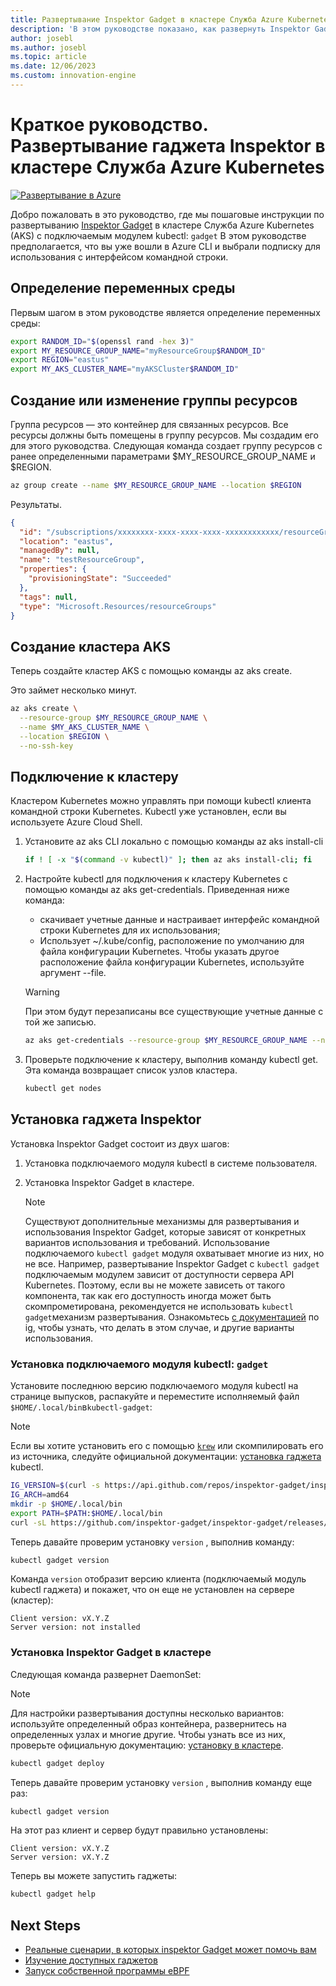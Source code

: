 ```yaml
---
title: Развертывание Inspektor Gadget в кластере Служба Azure Kubernetes
description: 'В этом руководстве показано, как развернуть Inspektor Gadget в кластере AKS'
author: josebl
ms.author: josebl
ms.topic: article
ms.date: 12/06/2023
ms.custom: innovation-engine
---
```


# Краткое руководство. Развертывание гаджета Inspektor в кластере Служба Azure Kubernetes

[![Развертывание в Azure](https://aka.ms/deploytoazurebutton)](https://go.microsoft.com/fwlink/?linkid=2276309)

Добро пожаловать в это руководство, где мы пошаговые инструкции по развертыванию [Inspektor Gadget](https://www.inspektor-gadget.io/) в кластере Служба Azure Kubernetes (AKS) с подключаемым модулем kubectl: `gadget` В этом руководстве предполагается, что вы уже вошли в Azure CLI и выбрали подписку для использования с интерфейсом командной строки.

## Определение переменных среды

Первым шагом в этом руководстве является определение переменных среды:

```bash
export RANDOM_ID="$(openssl rand -hex 3)"
export MY_RESOURCE_GROUP_NAME="myResourceGroup$RANDOM_ID"
export REGION="eastus"
export MY_AKS_CLUSTER_NAME="myAKSCluster$RANDOM_ID"
```

## Создание или изменение группы ресурсов

Группа ресурсов — это контейнер для связанных ресурсов. Все ресурсы должны быть помещены в группу ресурсов. Мы создадим его для этого руководства. Следующая команда создает группу ресурсов с ранее определенными параметрами $MY_RESOURCE_GROUP_NAME и $REGION.

```bash
az group create --name $MY_RESOURCE_GROUP_NAME --location $REGION
```

Результаты.

<!-- expected_similarity=0.3 -->
```JSON
{
  "id": "/subscriptions/xxxxxxxx-xxxx-xxxx-xxxx-xxxxxxxxxxxx/resourceGroups/myResourceGroup210",
  "location": "eastus",
  "managedBy": null,
  "name": "testResourceGroup",
  "properties": {
    "provisioningState": "Succeeded"
  },
  "tags": null,
  "type": "Microsoft.Resources/resourceGroups"
}
```

## Создание кластера AKS

Теперь создайте кластер AKS с помощью команды az aks create.

Это займет несколько минут.

```bash
az aks create \
  --resource-group $MY_RESOURCE_GROUP_NAME \
  --name $MY_AKS_CLUSTER_NAME \
  --location $REGION \
  --no-ssh-key
```

## Подключение к кластеру

Кластером Kubernetes можно управлять при помощи kubectl клиента командной строки Kubernetes. Kubectl уже установлен, если вы используете Azure Cloud Shell.

1. Установите az aks CLI локально с помощью команды az aks install-cli

    ```bash
    if ! [ -x "$(command -v kubectl)" ]; then az aks install-cli; fi
    ```

2. Настройте kubectl для подключения к кластеру Kubernetes с помощью команды az aks get-credentials. Приведенная ниже команда:
    - скачивает учетные данные и настраивает интерфейс командной строки Kubernetes для их использования;
    - Использует ~/.kube/config, расположение по умолчанию для файла конфигурации Kubernetes. Чтобы указать другое расположение файла конфигурации Kubernetes, используйте аргумент --file.

    > [!WARNING]
    > При этом будут перезаписаны все существующие учетные данные с той же записью.

    ```bash
    az aks get-credentials --resource-group $MY_RESOURCE_GROUP_NAME --name $MY_AKS_CLUSTER_NAME --overwrite-existing
    ```

3. Проверьте подключение к кластеру, выполнив команду kubectl get. Эта команда возвращает список узлов кластера.

    ```bash
    kubectl get nodes
    ```

## Установка гаджета Inspektor

Установка Inspektor Gadget состоит из двух шагов:

1. Установка подключаемого модуля kubectl в системе пользователя.
2. Установка Inspektor Gadget в кластере.

    > [!NOTE]
    > Существуют дополнительные механизмы для развертывания и использования Inspektor Gadget, которые зависят от конкретных вариантов использования и требований. Использование подключаемого `kubectl gadget` модуля охватывает многие из них, но не все. Например, развертывание Inspektor Gadget с `kubectl gadget` подключаемым модулем зависит от доступности сервера API Kubernetes. Поэтому, если вы не можете зависеть от такого компонента, так как его доступность иногда может быть скомпрометирована, рекомендуется не использовать `kubectl gadget`механизм развертывания. Ознакомьтесь [с документацией](https://github.com/inspektor-gadget/inspektor-gadget/blob/main/docs/ig.md) по ig, чтобы узнать, что делать в этом случае, и другие варианты использования.

### Установка подключаемого модуля kubectl: `gadget`

Установите последнюю версию подключаемого модуля kubectl на странице выпусков, распакуйте и переместите исполняемый файл `$HOME/.local/bin`в`kubectl-gadget`:

> [!NOTE]
> Если вы хотите установить его с помощью [`krew`](https://sigs.k8s.io/krew) или скомпилировать его из источника, следуйте официальной документации: [установка гаджета](https://github.com/inspektor-gadget/inspektor-gadget/blob/main/docs/install.md#installing-kubectl-gadget) kubectl.

```bash
IG_VERSION=$(curl -s https://api.github.com/repos/inspektor-gadget/inspektor-gadget/releases/latest | jq -r .tag_name)
IG_ARCH=amd64
mkdir -p $HOME/.local/bin
export PATH=$PATH:$HOME/.local/bin
curl -sL https://github.com/inspektor-gadget/inspektor-gadget/releases/download/${IG_VERSION}/kubectl-gadget-linux-${IG_ARCH}-${IG_VERSION}.tar.gz  | tar -C $HOME/.local/bin -xzf - kubectl-gadget
```

Теперь давайте проверим установку `version` , выполнив команду:

```bash
kubectl gadget version
```

Команда `version` отобразит версию клиента (подключаемый модуль kubectl гаджета) и покажет, что он еще не установлен на сервере (кластер):

<!--expected_similarity="(?m)^Client version: v\d+\.\d+\.\d+$\n^Server version: not installed$"-->
```text
Client version: vX.Y.Z
Server version: not installed
```

### Установка Inspektor Gadget в кластере

Следующая команда развернет DaemonSet:

> [!NOTE]
> Для настройки развертывания доступны несколько вариантов: используйте определенный образ контейнера, развернитесь на определенных узлах и многие другие. Чтобы узнать все из них, проверьте официальную документацию: [установку в кластере](https://github.com/inspektor-gadget/inspektor-gadget/blob/main/docs/install.md#installing-in-the-cluster).

```bash
kubectl gadget deploy
```

Теперь давайте проверим установку `version` , выполнив команду еще раз:

```bash
kubectl gadget version
```

На этот раз клиент и сервер будут правильно установлены:

<!--expected_similarity="(?m)^Client version: v\d+\.\d+\.\d+$\n^Server version: v\d+\.\d+\.\d+$"-->
```text
Client version: vX.Y.Z
Server version: vX.Y.Z
```

Теперь вы можете запустить гаджеты:

```bash
kubectl gadget help
```

<!--
## Clean Up

### Undeploy Inspektor Gadget

```bash
kubectl gadget undeploy
```

### Clean up Azure resources

When no longer needed, you can use `az group delete` to remove the resource group, cluster, and all related resources as follows. The `--no-wait` parameter returns control to the prompt without waiting for the operation to complete. The `--yes` parameter confirms that you wish to delete the resources without an additional prompt to do so.

```bash
az group delete --name $MY_RESOURCE_GROUP_NAME --no-wait --yes
```
-->

## Next Steps
- [Реальные сценарии, в которых inspektor Gadget может помочь вам](https://go.microsoft.com/fwlink/p/?linkid=2260402#use-cases)
- [Изучение доступных гаджетов](https://go.microsoft.com/fwlink/p/?linkid=2260070)
- [Запуск собственной программы eBPF](https://go.microsoft.com/fwlink/p/?linkid=2259865)
